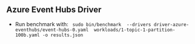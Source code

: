 ## Azure Event Hubs Driver

- Run benchmark with:
  ``  sudo bin/benchmark  --drivers driver-azure-eventhubs/event-hubs-0.yaml  workloads/1-topic-1-partition-100b.yaml -o results.json ``

